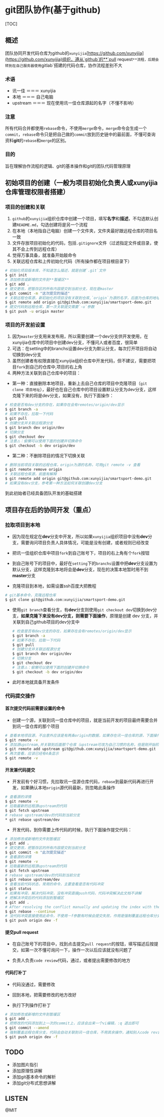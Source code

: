 # git团队协作(基于github)

[TOC]

## 概述
团队协同开发代码仓库为github的`xunyijia`[https://github.com/xunyijia](https://github.com/xunyijia)组织，遵从`github`的**`pull request`**流程，后期会转到在自己服务器使用`gitlab`搭建的代码仓库，协作流程差别不大

### 术语
* 讯一佳 ＝＝＝ xunyijia
* 本地 ＝＝＝ 自己电脑
* upstream ＝＝＝ 现在使用讯一佳仓库源起的名字（不懂不影响）

### 注意
所有代码合并都使用`rebase`命令，不使用`merge`命令，`merge`命令会生成一个`commit`，`rebase`命令只是把自己做的`commit`放到历史链中的最前面，不懂可查询资料**git**的`rebase`和`merge`的区别。

### 目的
旨在理解协作流程的逻辑、git的基本操作和git的团队代码管理原理

## 初始项目的创建（一般为项目初始化负责人或xunyijia仓库管理权限者搭建）
### 项目的创建和关联
1. `github`的`xunyijia`组织仓库中创建一个项目，填写**名字**和**描述**，不勾选默认创建`README.md`，勾选创建将是另一个流程
2. 在本地（本地指自己电脑）创建一个文件夹，文件夹最好跟远程仓库的项目名一致
3. 文件存放项目初始化的代码，包括`.gitignore`文件（过滤指定文件或目录，使其不会上传到远程仓库）
4. 觉得万事具备，就准备开始敲命令
5. 关联远程仓库和上传初始化代码（所有操作都在项目根目录下）

```sh
# 初始化项目版本库，不知道怎么描述，就是创建`.git`文件
$ git init
# 添加修改或新增的文件到**暂缓区**
$ git add .
# 提交更改，把暂存区的所有内容提交到当前分支，现在是master
$ git commit -m "这次提交的描述"
# 关联远程仓库源，新初始化的项目没有关联到仓库,`origin`为源的名字，后面为仓库的地址，复制命令需要改为自己项目的地址，`git remote`命令具体作用自行学习
$ git remote add origin git@github.com:xunyijia/smartsport-demo.git
# 提交代码到远程仓库，第一次关联提交需要`-u`参数
$ git push -u origin master
```

### 项目的开发前设置
1. 因为`master`分支用来发布用，所以需要创建一个dev分支供开发使用，在xunyijia仓库中的项目中创建dev分支，不懂问人或者百度，很简单
2. 可选：在setting中的branchs设置dev分支为默认分支，每次打开项目将自动切换到dev分支
3. 虽然创建者有权限直接在xunyijia组织仓库中开发代码，但不建议，需要把项目`fork`到自己的仓库中,项目的右上角
4. 两种方法关联到自己仓库中的项目：
  * 第一种：直接删除本地项目，重新上去自己仓库的项目中克隆项目（`git clone 项目地址`），最好也在自己仓库中的项目设置默认分支为dev分支，这样克隆下来的将是dev分支，如果没有，执行下面操作：
  
  ```sh
  # 检查是否有dev分支的存在，如果存在会有remotes/origin/dev显示
  $ git branch -a
  # 如果不存在，拉取一下代码
  $ git pull
  # 创建分支并关联远程源分支
  $ git branch dev origin/dev
  # 切换分支
  $ git checkout dev
  # 注意⚠️：偷懒可以使用下面的创建并切换命令
  $ git checkout -b dev origin/dev
  ```
  * 第二种：不删除项目的情况下切换关联

  ```sh
  # 删除当前项目关联的远程仓库，origin为源的名称，可用git remote -v 查看
  $ git remote remove origin
  # 关联远程仓库源，前面有解释
  $ git remote add origin git@github.com:xunyijia/smartsport-demo.git
  # 如果没有dev分支，参考第一种方法如何关联创建dev分支
 ```
 
到此初始者已经具备团队开发的基础搭建

## 项目存在后的协同开发（重点）
### 拉取项目到本地
* 因为现在规定在**dev**分支中开发，所以如果`xunyijia`组织项目中没有**dev**分支，需要询问项目负责人具体情况，可能是没有创建，或者规则已经改变

* 把讯一佳组织仓库中项目`fork`到自己账号下，项目的右上角有个`fork`按钮
* 到自己账号下的项目中，最好在`setting`下的`branchs`设置中把**dev**分支设置为默认分支，这样克隆到本地将会是**dev**分支，现在的决策本地暂时用不到**master**分支
* 克隆项目到本地，如需设置ssh百度大把教程

```sh
# git基本命令，克隆远程仓库
$ git clone git@github.com:xunyijia/smartsport-demo.git
```

* 使用`git branch`查看分支，有**dev**分支则使用`git checkout dev`切换到dev分支，**如果克隆下来没有dev分支，则需要下面操作**，原理是创建 dev 分支，并关联到自己github项目的dev分支中

  ```sh
  # 检查是否有dev分支的存在，如果存在会有remotes/origin/dev显示
  $ git branch -a
  # 如果不存在，拉取一下代码
  $ git pull
  # 创建分支并关联远程源分支
  $ git branch dev origin/dev
  # 切换分支
  $ git checkout dev
  # 注意⚠️：偷懒可以使用下面的创建并切换命令
  $ git checkout -b dev origin/dev
  ```
* 此时本地就具备开发条件

### 代码提交操作
#### 首次提交代码前需要设置的命令
* 创建一个源，关联到讯一佳仓库中的项目，就是当前开发的项目最终需要合并到讯一佳仓库的那个项目

```sh
# 查看本地项目源，不出意外应该是有两条origin的数据，如果存在讯一佳仓库的源，下面操作可不执行
$ git remote -v
# 添加源upstream,并关联到后面那个仓库（upstream可改为自己习惯的名称，但是刚开始阶段每个人都用，也可以用这个，就是嫌它字母多）
$ git remote add upstream git@github.com:xunyijia/smartsport-demo.git
# 再次查看，应该已经有4条显示
$ git remote -v
```

#### 开发兼代码提交
* 开发前有个好习惯，先拉取讯一佳源仓库代码，`rebase`到最新代码再进行开发，如果确认本地`origin`源代码最新，则忽略此条操作

```sh
# 查看源的详情
$ git remote -v
# 拉取最新的远程源upstream的代码
$ git fetch upstream
# rebase upstream/dev的代码到当前分支
* git rebase upstream/dev
```
* 开发代码，到你需要上传代码的时候，执行下面操作提交代码：

```sh
# 添加修改或新增的文件到暂缓区
$ git add .
# 提交更改，把暂存区的所有内容提交到当前分支
$ git commit -m "此次提交描述"
# 查看源的详情
$ git remote -v
# 拉取最新的远程源upstream的代码
$ git fetch upstream
# rebase upstream/dev的代码到当前分支
$ git rebase upstream/dev
# 查看当前代码状态，常用的命令，主要查看是否有代码冲突
$ git status
# 如果有冲突，解决代码冲突，没有冲突直接push代码，代码冲突解决此文档不讲解
# 把解决冲突后的代码添加到暂缓区
$ git add .
# After resolving the conflict manually and updating the index with the desired resolution, you can continue the rebasing process with
$ git rebase --continue
# 没代码冲突直接使用此命令，不使用－f参数有时候会提交失败，作用是强制覆盖远程仓库分支，以后研究优化此操作
$ git push origin dev -f
```

#### 提交pull request

* 在自己账号下的项目中，找到点击提交`pull request`的按钮，填写描述后按提交，如第一次不懂可询问一下，操作一次以后应该就没有问题了

* 负责人负责`code review`代码，通过，或者提出需要修改的地方

#### 代码打补丁

* 代码没通过，需要修改

* 回到本地，把需要修改的地方改好
* 执行下列操作打补丁

```sh
# 添加修改或新增的文件到暂缓区
$ git add .
# 把修改的代码添加到上一次的commit上，应该会出来一个vi编辑，:q 退出即可
$ git commit --amend
# 强制覆盖远程仓库分支，代码会自动关联到讯一佳仓库，不用其余操作，通知别人code review
$ git push origin dev -f
```


## TODO
* 添加图片指引
* 添加原理性讲解
* 添加git基本命令的解析
* 添加git分布式思想讲解

## LISTEN
@MIT

